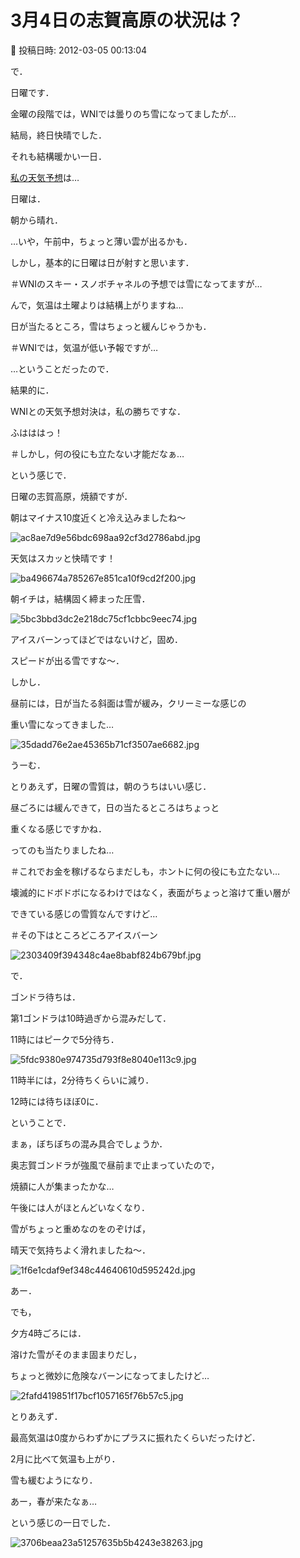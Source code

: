 # 3月4日の志賀高原の状況は？

📅 投稿日時: 2012-03-05 00:13:04

で．


日曜です．





金曜の段階では，WNIでは曇りのち雪になってましたが…


結局，終日快晴でした．


それも結構暖かい一日．





[私の天気予想](e24121ed090bd52e4e095b322e1c2d251.md)は…


日曜は．


朝から晴れ．


…いや，午前中，ちょっと薄い雲が出るかも．


しかし，基本的に日曜は日が射すと思います．


＃WNIのスキー・スノボチャネルの予想では雪になってますが…





んで，気温は土曜よりは結構上がりますね…


日が当たるところ，雪はちょっと緩んじゃうかも．


＃WNIでは，気温が低い予報ですが…





…ということだったので．


結果的に．


WNIとの天気予想対決は，私の勝ちですな．


ふはははっ！


＃しかし，何の役にも立たない才能だなぁ…





という感じで．


日曜の志賀高原，焼額ですが．


朝はマイナス10度近くと冷え込みましたね～




![ac8ae7d9e56bdc698aa92cf3d2786abd.jpg](images/ac8ae7d9e56bdc698aa92cf3d2786abd.jpg)







天気はスカッと快晴です！




![ba496674a785267e851ca10f9cd2f200.jpg](images/ba496674a785267e851ca10f9cd2f200.jpg)







朝イチは，結構固く締まった圧雪．




![5bc3bbd3dc2e218dc75cf1cbbc9eec74.jpg](images/5bc3bbd3dc2e218dc75cf1cbbc9eec74.jpg)




アイスバーンってほどではないけど，固め．


スピードが出る雪ですな～．





しかし．


昼前には，日が当たる斜面は雪が緩み，クリーミーな感じの


重い雪になってきました…




![35dadd76e2ae45365b71cf3507ae6682.jpg](images/35dadd76e2ae45365b71cf3507ae6682.jpg)




うーむ．





とりあえず，日曜の雪質は，朝のうちはいい感じ．


昼ごろには緩んできて，日の当たるところはちょっと


重くなる感じですかね．





ってのも当たりましたね…


＃これでお金を稼げるならまだしも，ホントに何の役にも立たない…





壊滅的にドボドボになるわけではなく，表面がちょっと溶けて重い層が


できている感じの雪質なんですけど…


＃その下はところどころアイスバーン




![2303409f394348c4ae8babf824b679bf.jpg](images/2303409f394348c4ae8babf824b679bf.jpg)







で．


ゴンドラ待ちは．


第1ゴンドラは10時過ぎから混みだして．


11時にはピークで5分待ち．




![5fdc9380e974735d793f8e8040e113c9.jpg](images/5fdc9380e974735d793f8e8040e113c9.jpg)




11時半には，2分待ちくらいに減り．


12時には待ちほぼ0に．


ということで．


まぁ，ぼちぼちの混み具合でしょうか．


奥志賀ゴンドラが強風で昼前まで止まっていたので，


焼額に人が集まったかな…





午後には人がほとんどいなくなり．


雪がちょっと重めなのをのぞけば，


晴天で気持ちよく滑れましたね～．




![1f6e1cdaf9ef348c44640610d595242d.jpg](images/1f6e1cdaf9ef348c44640610d595242d.jpg)







あー．


でも，


夕方4時ごろには．


溶けた雪がそのまま固まりだし，


ちょっと微妙に危険なバーンになってましたけど…




![2fafd419851f17bcf1057165f76b57c5.jpg](images/2fafd419851f17bcf1057165f76b57c5.jpg)







とりあえず．


最高気温は0度からわずかにプラスに振れたくらいだったけど．


2月に比べて気温も上がり．


雪も緩むようになり．


あー，春が来たなぁ…


という感じの一日でした．




![3706beaa23a51257635b5b4243e38263.jpg](images/3706beaa23a51257635b5b4243e38263.jpg)
